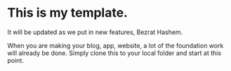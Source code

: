 # This is my template. 

It will be updated as we put in new features, Bezrat Hashem. 

When you are making your blog, app, website, a lot of the foundation work will already be done. 
Simply clone this to your local folder and start at this point. 
